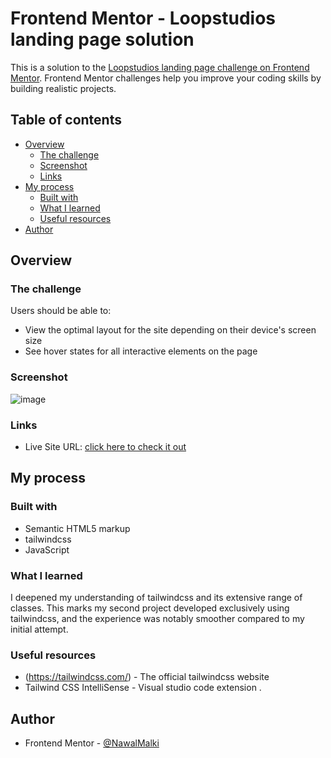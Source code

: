 # Frontend Mentor - Loopstudios landing page solution

This is a solution to the [Loopstudios landing page challenge on Frontend Mentor](https://www.frontendmentor.io/challenges/loopstudios-landing-page-N88J5Onjw). Frontend Mentor challenges help you improve your coding skills by building realistic projects. 

## Table of contents

- [Overview](#overview)
  - [The challenge](#the-challenge)
  - [Screenshot](#screenshot)
  - [Links](#links)
- [My process](#my-process)
  - [Built with](#built-with)
  - [What I learned](#what-i-learned)
  - [Useful resources](#useful-resources)
- [Author](#author)


## Overview

### The challenge

Users should be able to:

- View the optimal layout for the site depending on their device's screen size
- See hover states for all interactive elements on the page

### Screenshot

![image](https://github.com/NawalMalki/Challenge11-FrontEndMentor/assets/114352448/87316f55-73a9-4793-911d-5284543335f7)



### Links

- Live Site URL: [click here to check it out](https://challenge11-front-end-mentor.vercel.app/)

## My process

### Built with

- Semantic HTML5 markup
- tailwindcss
- JavaScript


### What I learned

I deepened my understanding of tailwindcss and its extensive range of classes. This marks my second project developed exclusively using tailwindcss, and the experience was notably smoother compared to my initial attempt.

### Useful resources

- (https://tailwindcss.com/) - The official tailwindcss website
- Tailwind CSS IntelliSense - Visual studio code extension .


## Author

- Frontend Mentor - [@NawalMalki](https://www.frontendmentor.io/profile/NawalMalki)


